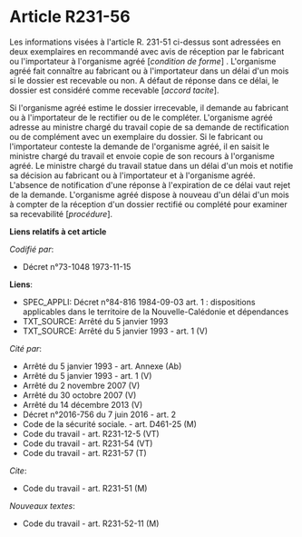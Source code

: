 # Article R231-56

Les informations visées à l'article R. 231-51 ci-dessus sont adressées en deux exemplaires en recommandé avec avis de
réception par le fabricant ou l'importateur à l'organisme agréé [*condition de forme*] . L'organisme agréé fait connaître au
fabricant ou à l'importateur dans un délai d'un mois si le dossier est recevable ou non. A défaut de réponse dans ce délai,
le dossier est considéré comme recevable [*accord tacite*].

Si l'organisme agréé estime le dossier irrecevable, il demande au fabricant ou à l'importateur de le rectifier ou de le
compléter. L'organisme agréé adresse au ministre chargé du travail copie de sa demande de rectification ou de complément avec
un exemplaire du dossier. Si le fabricant ou l'importateur conteste la demande de l'organisme agréé, il en saisit le ministre
chargé du travail et envoie copie de son recours à l'organisme agréé. Le ministre chargé du travail statue dans un délai d'un
mois et notifie sa décision au fabricant ou à l'importateur et à l'organisme agréé. L'absence de notification d'une réponse à
l'expiration de ce délai vaut rejet de la demande. L'organisme agréé dispose à nouveau d'un délai d'un mois à compter de la
réception d'un dossier rectifié ou complété pour examiner sa recevabilité [*procédure*].

**Liens relatifs à cet article**

_Codifié par_:

  - Décret n°73-1048 1973-11-15

**Liens**:

  - SPEC_APPLI: Décret n°84-816 1984-09-03 art. 1 : dispositions applicables dans le territoire de la Nouvelle-Calédonie et dépendances
  - TXT_SOURCE: Arrêté du 5 janvier 1993
  - TXT_SOURCE: Arrêté du 5 janvier 1993 - art. 1 (V)

_Cité par_:

  - Arrêté du 5 janvier 1993 - art. Annexe (Ab)
  - Arrêté du 5 janvier 1993 - art. 1 (V)
  - Arrêté du 2 novembre 2007 (V)
  - Arrêté du 30 octobre 2007 (V)
  - Arrêté du 14 décembre 2013 (V)
  - Décret n°2016-756 du 7 juin 2016 - art. 2
  - Code de la sécurité sociale. - art. D461-25 (M)
  - Code du travail - art. R231-12-5 (VT)
  - Code du travail - art. R231-54 (VT)
  - Code du travail - art. R231-57 (T)

_Cite_:

  - Code du travail - art. R231-51 (M)

_Nouveaux textes_:

  - Code du travail - art. R231-52-11 (M)
